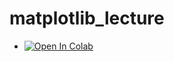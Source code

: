 # matplotlib_lecture

- [![Open In Colab](https://colab.research.google.com/assets/colab-badge.svg)](https://colab.research.google.com/github/Toshi-M56/matplotlib_lecture/blob/main/研修Pythonグラフ作成.ipynb)
